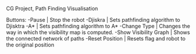 CG Project, Path Finding Visualisation

Buttons:
-Pause | Stop the robot
-Djiskra | Sets pathfinding algorithm to Djisktra
-A* | Sets pathfinding algorithm to A*
-Change Type | Changes the way in which the visibility map is computed. 
-Show Visibility Graph | Shows the connected network of paths
-Reset Position | Resets flag and robot to the original position





